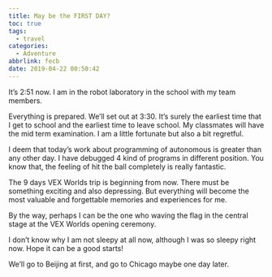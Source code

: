 ```yaml
---
title: May be the FIRST DAY?
toc: true
tags:
  - travel
categories:
  - Adventure
abbrlink: fecb
date: 2019-04-22 00:50:42
---
```


It’s 2:51 now. I am in the robot laboratory in the school with my team members.

Everything is prepared. We’ll set out at 3:30. It’s surely the earliest time that I get to school and the earliest time to leave school. My classmates will have the mid term examination. I am a little fortunate but also a bit regretful.

I deem that today’s work about programming of autonomous is greater than any other day. I have debugged 4 kind of programs in different position. You know that, the feeling of hit the ball completely is really fantastic.

The 9 days VEX Worlds trip is beginning from now. There must be something exciting and also depressing. But everything will become the most valuable and forgettable memories and experiences for me.

By the way, perhaps I can be the one who waving the flag in the central stage at the VEX Worlds opening ceremony.

I don’t know why I am not sleepy at all now, although I was so sleepy right now. Hope it can be a good starts!

We’ll go to Beijing at first, and go to Chicago maybe one day later.
